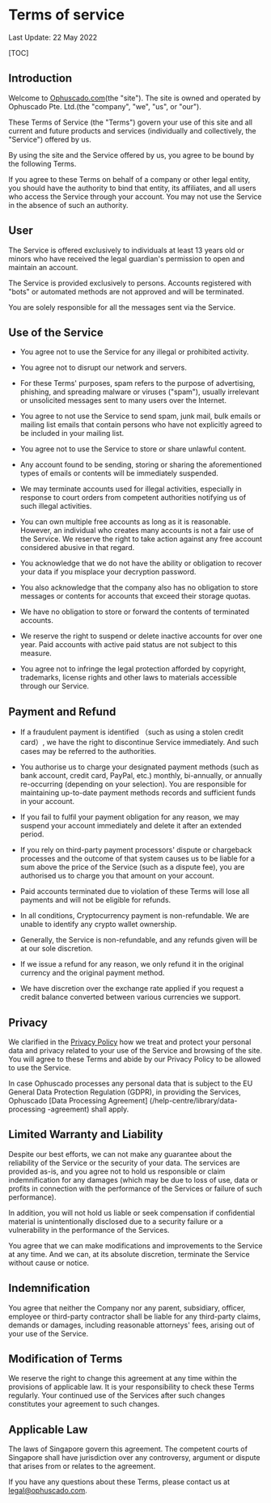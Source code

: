 <!-- uuid: bbb07ae6 -->
<!-- status: Published -->
<!-- created: 2020-01-12 00:00:00+00:00 -->
<!-- modified: 2022-07-12 12:48:34.907327+00:00 -->
<!-- categories: Pages -->
<!-- language: en -->
<!-- title: Terms of service -->
<!-- slug: /terms-of-service -->

# Terms of service

Last Update: 22 May 2022

[TOC]

## Introduction

Welcome to [Ophuscado.com](/)(the "site"). The site is owned and operated by Ophuscado Pte. Ltd.(the "company", "we", "us", or "our").

These Terms of Service (the "Terms") govern your use of this site and all current and future products and services (individually and collectively, the "Service") offered by us.

By using the site and the Service offered by us, you agree to be bound by the following Terms.

If you agree to these Terms on behalf of a company or other legal entity, you should have the authority to bind that entity, its affiliates, and all users who access the Service through your account. You may not use the Service in the absence of such an authority.

## User

The Service is offered exclusively to individuals at least 13 years old or minors who have received the legal guardian's permission to open and maintain an account.

The Service is provided exclusively to persons. Accounts registered with "bots" or automated methods are not approved and will be terminated.

You are solely responsible for all the messages sent via the Service.

## Use of the Service

- You agree not to use the Service for any illegal or prohibited activity.

- You agree not to disrupt our network and servers.

- For these Terms' purposes, spam refers to the purpose of advertising, phishing, and spreading malware or viruses ("spam"), usually irrelevant or unsolicited messages sent to many users over the Internet.

- You agree to not use the Service to send spam, junk mail, bulk emails or mailing list emails that contain persons who have not explicitly agreed to be included in your mailing list.

- You agree not to use the Service to store or share unlawful content.

- Any account found to be sending, storing or sharing the aforementioned types of emails or contents will be immediately suspended.

- We may terminate accounts used for illegal activities, especially in response to court orders from competent authorities notifying us of such illegal activities.

- You can own multiple free accounts as long as it is reasonable. However, an individual who creates many accounts is not a fair use of the Service. We reserve the right to take action against any free account considered abusive in that regard.

- You acknowledge that we do not have the ability or obligation to recover your data if you misplace your decryption password.

- You also acknowledge that the company also has no obligation to store messages or contents for accounts that exceed their storage quotas.

- We have no obligation to store or forward the contents of terminated accounts.

- We reserve the right to suspend or delete inactive accounts for over one year. Paid accounts with active paid status are not subject to this measure.

- You agree not to infringe the legal protection afforded by copyright, trademarks, license rights and other laws to materials accessible through our Service.

## Payment and Refund

- If a fraudulent payment is identified （such as using a stolen credit card）, we have the right to discontinue Service immediately. And such cases may be referred to the authorities.

- You authorise us to charge your designated payment methods (such as bank account, credit card, PayPal, etc.) monthly, bi-annually, or annually re-occurring (depending on your selection). You are responsible for maintaining up-to-date payment methods records and sufficient funds in your account.

- If you fail to fulfil your payment obligation for any reason, we may suspend your account immediately and delete it after an extended period.

- If you rely on third-party payment processors' dispute or chargeback processes and the outcome of that system causes us to be liable for a sum above the price of the Service (such as a dispute fee), you are authorised us to charge you that amount on your account.

- Paid accounts terminated due to violation of these Terms will lose all payments and will not be eligible for refunds.

- In all conditions, Cryptocurrency payment is non-refundable. We are unable to identify any crypto wallet ownership.

- Generally, the Service is non-refundable, and any refunds given will be at our sole discretion.

- If we issue a refund for any reason, we only refund it in the original currency and the original payment method.

- We have discretion over the exchange rate applied if you request a credit balance converted between various currencies we support.

## Privacy

We clarified in the [Privacy Policy](/privacy-policy) how we treat and protect your personal data and privacy related to your use of the Service and browsing of the site. You will agree to these Terms and abide by our Privacy Policy to be allowed to use the Service.

In case Ophuscado processes any personal data that is subject to the EU General Data Protection Regulation (GDPR), in providing the Services, Ophuscado [Data Processing Agreement] (/help-centre/library/data-processing -agreement) shall apply.

## Limited Warranty and Liability

Despite our best efforts, we can not make any guarantee about the reliability of the Service or the security of your data. The services are provided as-is, and you agree not to hold us responsible or claim indemnification for any damages (which may be due to loss of use, data or profits in connection with the performance of the Services or failure of such performance).

In addition, you will not hold us liable or seek compensation if confidential material is unintentionally disclosed due to a security failure or a vulnerability in the performance of the Services.

You agree that we can make modifications and improvements to the Service at any time. And we can, at its absolute discretion, terminate the Service without cause or notice.

## Indemnification

You agree that neither the Company nor any parent, subsidiary, officer, employee or third-party contractor shall be liable for any third-party claims, demands or damages, including reasonable attorneys' fees, arising out of your use of the Service.

## Modification of Terms

We reserve the right to change this agreement at any time within the provisions of applicable law. It is your responsibility to check these Terms regularly. Your continued use of the Services after such changes constitutes your agreement to such changes.

## Applicable Law

The laws of Singapore govern this agreement. The competent courts of Singapore shall have jurisdiction over any controversy, argument or dispute that arises from or relates to the agreement.

If you have any questions about these Terms, please contact us at legal@ophuscado.com.
